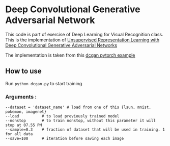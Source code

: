 # Deep Convolutional Generative Adversarial Network
This code is part of exercise of Deep Learning for Visual Recognition class. This is the implementation of [Unsupervised Representation Learning with Deep Convolutional Generative Adversarial Networks](https://arxiv.org/abs/1511.06434)

The implementation is taken from this [dcgan pytorch example](https://github.com/pytorch/examples)

## How to use

Run `python dcgan.py` to start training

### Arguments :
```
--dataset = 'dataset_name' # load from one of this {lsun, mnist, pokemon, imagenet}
--load          # to load previously trained model
--nonstop       # to train nonstop, without this parameter it will stop at 07.55 PM
--sample=0.3    # fraction of dataset that will be used in training. 1 for all data
--save=100      # iteration before saving each image
```